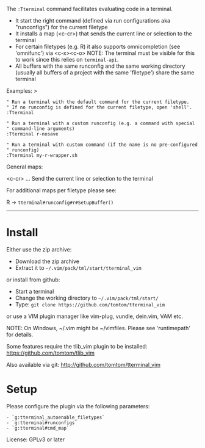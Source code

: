 The `:Tterminal` command facilitates evaluating code in a terminal.

- It start the right command (defined via run configurations aka "runconfigs") 
  for the current filetype
- It installs a map (\<c-cr>) that sends the current line or selection to the 
  terminal
- For certain filetypes (e.g. R) it also supports omnicompletion (see 
  'omnifunc') via \<c-x>\<c-o>
  NOTE: The terminal must be visible for this to work since this relies on 
  `terminal-api`.
- All buffers with the same runconfig and the same working directory (usually 
  all buffers of a project with the same 'filetype') share the same terminal

Examples: >

    " Run a terminal with the default command for the current filetype.
    " If no runconfig is defined for the current filetype, open 'shell'.
    :Tterminal

    " Run a terminal with a custom runconfig (e.g. a command with special 
    " command-line arguments)
    :Tterminal r-nosave

    " Run a terminal with custom command (if the name is no pre-configured 
    " runconfig)
    :Tterminal my-r-wrapper.sh

General maps:

\<c-cr> ... Send the current line or selection to the terminal

For additional maps per filetype please see:

R -> `tterminal#runconfig#r#SetupBuffer()`


-----------------------------------------------------------------------

# Install

Either use the zip archive:

- Download the zip archive
- Extract it to `~/.vim/pack/tml/start/tterminal_vim`

or install from github:

- Start a terminal
- Change the working directory to `~/.vim/pack/tml/start/`
- Type: `git clone https://github.com/tomtom/tterminal_vim`

or use a VIM plugin manager like vim-plug, vundle, dein.vim, VAM etc.

NOTE: On Windows, ~/.vim might be ~/vimfiles. Please see 'runtimepath' 
for details.

Some features require the tlib_vim plugin to be installed:
https://github.com/tomtom/tlib_vim

Also available via git: http://github.com/tomtom/tterminal_vim


# Setup

Please configure the plugin via the following parameters:

    - `g:tterminal_autoenable_filetypes`
    - `g:tterminal#runconfigs`
    - `g:tterminal#cmd_map`





License: GPLv3 or later


